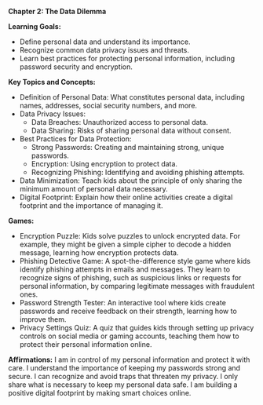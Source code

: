 **Chapter 2: The Data Dilemma**

**Learning Goals:**

- Define personal data and understand its importance.
- Recognize common data privacy issues and threats.
- Learn best practices for protecting personal information, including password security and encryption.


**Key Topics and Concepts:**

- Definition of Personal Data: What constitutes personal data, including names, addresses, social security numbers, and more.
- Data Privacy Issues:
   - Data Breaches: Unauthorized access to personal data.
   - Data Sharing: Risks of sharing personal data without consent.
- Best Practices for Data Protection:
   - Strong Passwords: Creating and maintaining strong, unique passwords.
   - Encryption: Using encryption to protect data.
   - Recognizing Phishing: Identifying and avoiding phishing attempts.
- Data Minimization: Teach kids about the principle of only sharing the minimum amount of personal data necessary.
- Digital Footprint: Explain how their online activities create a digital footprint and the importance of managing it.

**Games:**
- Encryption Puzzle: Kids solve puzzles to unlock encrypted data. For example, they might be given a simple cipher to decode a hidden message, learning how encryption protects data.
- Phishing Detective Game: A spot-the-difference style game where kids identify phishing attempts in emails and messages. They learn to recognize signs of phishing, such as suspicious links or requests for personal information, by comparing legitimate messages with fraudulent ones.
- Password Strength Tester: An interactive tool where kids create passwords and receive feedback on their strength, learning how to improve them.
- Privacy Settings Quiz: A quiz that guides kids through setting up privacy controls on social media or gaming accounts, teaching them how to protect their personal information online.

**Affirmations:**
I am in control of my personal information and protect it with care.
I understand the importance of keeping my passwords strong and secure.
I can recognize and avoid traps that threaten my privacy.
I only share what is necessary to keep my personal data safe.
I am building a positive digital footprint by making smart choices online.